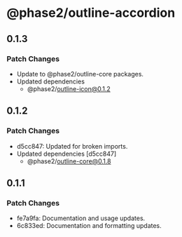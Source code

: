 # @phase2/outline-accordion

## 0.1.3

### Patch Changes

- Update to @phase2/outline-core packages.
- Updated dependencies
  - @phase2/outline-icon@0.1.2

## 0.1.2

### Patch Changes

- d5cc847: Updated for broken imports.
- Updated dependencies [d5cc847]
  - @phase2/outline-core@0.1.8

## 0.1.1

### Patch Changes

- fe7a9fa: Documentation and usage updates.
- 6c833ed: Documentation and formatting updates.
